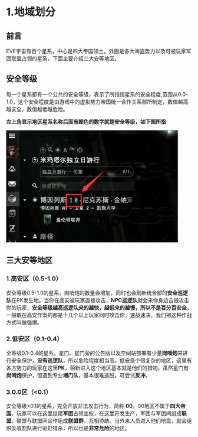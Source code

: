 # 1.地域划分

## 前言

EVE宇宙有百个星系，中心是四大帝国领土，外圈是各大海盗势力以及可被玩家军团联盟占领的星系，下面主要介绍三大安等地区。

## 安全等级

每一个星系都有一个公共的安全等级，表示了所指恒星系的安全程度,范围从0.0-1.0，这个安全程度是由游戏中的虚拟势力帝国统一合作关系部所制定，数值越高越安全，数值越低越危险。

**左上角显示地区星系名称后面有颜色的数字就是安全等级，如下图所指**

![](../.gitbook/assets/QQ截图20210717193544.png)

## 三大安等地区

### 1.高安区（0.5-1.0）

安全等级0.5-1.0的星系，岗哨炮的数量会增加，同时也会刷新统合部的**安全巡逻队**在PK发生地。当你在高安被玩家直接攻击，**NPC巡逻队**就会来你身边击毁攻击你的玩家，**安全等级越高巡逻队来的越快，越低来的越慢，所以不是百分百安全**，一般敢在高安作案的都是十几个以上玩家同时攻击你，速战速决，我们把这种作战方式叫做强爆。

### 2.低安区（0.1-0.4）

全等级0.1-0.4的星系，星门、星门旁的公告版以及空间站部署有少量**岗哨炮**来进行安全保护，**没有巡逻队**，所以危险程度相当高。低安是个很复杂的地区，这里有各方势力的玩家在这里**PK**，萌新进入这个地区基本就是他们的猎物。虽然星门有**岗哨炮**保护，但遇到专业**堵门队**，基本很难逃脱，可尝试**反冲**。

### 3.0.0区（<0.1）

安全等级<0.1的星系，完全开放非法攻击行为，简称 **00**。00地区不属于**四大帝国**，玩家可以在这里组建**军团**占领主权，在这里开发生产，军团与军团间组成**联盟**，联盟与联盟间合作组成**联盟群**，互相协助。当外来人员进入他们地盘，就会组织反收割队进行驱赶猎杀，所以也是**非常危险**的地区。
